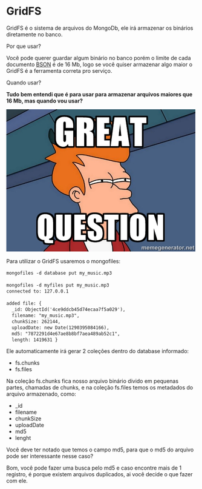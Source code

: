 # GridFS
GridFS é o sistema de arquivos do MongoDb, ele irá armazenar os binários diretamente no banco.

Por que usar?

Você pode querer guardar algum binário no banco porém o limite de cada documento [BSON](https://docs.mongodb.org/manual/reference/glossary/#term-bson) é de 16 Mb, logo se você quiser armazenar algo maior o GridFS é a ferramenta correta pro serviço.

Quando usar?

**Tudo bem entendi que é para usar para armazenar arquivos maiores que 16 Mb, mas quando vou usar?**

![](./images/meme-greate-question.jpg)

Para utilizar o GridFS usaremos o mongofiles:

```
mongofiles -d database put my_music.mp3

mongofiles -d myfiles put my_music.mp3
connected to: 127.0.0.1

added file: {
  _id: ObjectId('4ce9ddcb45d74ecaa7f5a029'),
  filename: "my_music.mp3",
  chunkSize: 262144,
  uploadDate: new Date(1290395084166),
  md5: "7872291d4e67ae8b8bf7aea489ab52c1",
  length: 1419631 }

```

Ele automaticamente irá gerar 2 coleções dentro do database informado:

- fs.chunks
- fs.files

Na coleção fs.chunks fica nosso arquivo binário divido em pequenas partes, chamadas de chunks, e na coleção fs.files temos os metadados do arquivo armazenado, como:


- _id
- filename
- chunkSize
- uploadDate
- md5
- lenght

Você deve ter notado que temos o campo md5, para que o md5 do arquivo pode ser interessante nesse caso?

Bom, você pode fazer uma busca pelo md5 e caso encontre mais de 1 registro, é porque existem arquivos duplicados, ai você decide o que fazer com ele.
